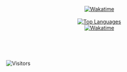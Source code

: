 <p align="center"> 

<a href="https://wakatime.com/@sqdAva" target="_blank"> 



<img alt="Wakatime" src="https://wakatime.com/badge/user/c3703601-b13a-4039-97b9-e81a4c94a280.svg"/>
<br/>
<br/> 

<img alt="Top Languages" src="https://github-readme-stats.vercel.app/api/top-langs/?username=WilliamVenner&layout=compact&hide_border=true&langs_count=999&theme=dark"> 

<br/> 

<img alt="Wakatime" src="https://github-readme-stats.vercel.app/api/wakatime?username=sqdAva&layout=compact&custom_title=My%20Week&hide_border=true&theme=dark"/> 

</a> 

<br/><br/> 

<br/> 

<img alt="Visitors" src="https://visitor-badge.laobi.icu/badge?page_id=sqdAva"/> 

 </p> 






